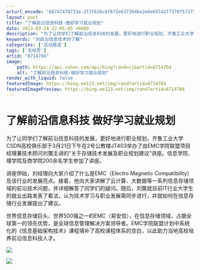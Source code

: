 ```yaml
---
arturl_encode: "68747470733a:2f2f626c6f672e6373646e2e6e65742f737075737573687561:692f61727469636c652f64657461696c732f38373134373034"
layout: post
title: "了解前沿信息科技-做好学习就业规划"
date: 2013-03-24 22:05:05 +0800
description: "为了让同学们了解前沿信息科技的发展，更好地进行职业规划，齐鲁工业大学CSDN高校俱乐部于3月21日下"
keywords: "对前沿信息技术的了解"
categories: ['活动报道']
tags: ['无标签']
artid: "8714704"
image:
    path: https://api.vvhan.com/api/bing?rand=sj&artid=8714704
    alt: "了解前沿信息科技-做好学习就业规划"
render_with_liquid: false
featuredImage: https://bing.ee123.net/img/rand?artid=8714704
featuredImagePreview: https://bing.ee123.net/img/rand?artid=8714704
---
```


# 了解前沿信息科技 做好学习就业规划

为了让同学们了解前沿信息科技的发展，更好地进行职业规划，齐鲁工业大学CSDN高校俱乐部于3月21日下午在2号公教楼JT403举办了由EMC学院联盟项目经理兼技术顾问刘龑主讲的“关于存储技术发展及职业规划建议”讲座。信息学院、理学院及商学院200余名学生参加了讲座。

讲座伊始，刘经理向大家介绍了什么是EMC（Electro Magnetic Compatibility）及该行业的发展亮点。接着，他向大家讲解了云计算、大数据等一系列信息存储领域的前沿技术问题，并详细解答了同学们的疑问。随后，刘龑就目前IT行业大学生的就业出路发表了看法，认为技术学习与职业发展需同步进行，并就如何在信息存储行业发展提出了建议。

世界信息存储巨头、世界500强之一的EMC（易安信），在信息存储领域，占据全球第一的领先优势，是全球信息管理解决方案领导者。EMC学院联盟计划中系统化的《信息基础架构技术》课程填补了高校课程体系的空白，以此助力当地高校培养前沿信息科技人才。

![](http://news.spu.edu.cn/UploadFiles/Editor/2013-3/2013032212561492424.jpg)

![](http://news.spu.edu.cn/UploadFiles/Editor/2013-3/2013032212562592710.jpg)